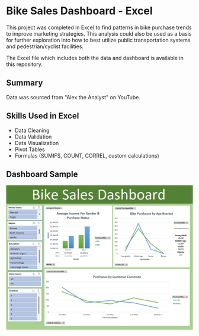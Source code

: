 # Bike Sales Dashboard - Excel
<p>This project was completed in Excel to find patterns in bike purchase trends to improve marketing strategies. This analysis could also be used as a basis for further exploration into how to best utilize public transportation systems and pedestrian/cyclist facilities.</p>

<p>The Excel file which includes both the data and dashboard is available in this repository.</p>

## Summary
Data was sourced from "Alex the Analyst" on YouTube.

## Skills Used in Excel
- Data Cleaning
- Data Validation
- Data Visualization
- Pivot Tables
- Formulas (SUMIFS, COUNT, CORREL, custom calculations)

## Dashboard Sample
<img src="images/BikeSalesImage.jpg">
